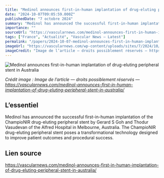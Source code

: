 ```yaml
---
title: "Medinol announces first-in-human implantation of drug-eluting peripheral stent in Australia"
date: "2024-10-07T09:05:59.000Z"
publishedDate: "7 octobre 2024"
summary: "Medinol has announced the successful first-in-human implantation of the ChampioNIR drug-eluting peripheral stent by Gerard S Goh and Thodur Vasudevan of the Alfred Hospital in Melbourne, Australia. The ChampioNIR drug-eluting peripheral stent poses a transformational technology designed to improve patient outcomes and procedural success."
importance: ""
sourceUrl: "https://vascularnews.com/medinol-announces-first-in-human-implantation-of-drug-eluting-peripheral-stent-in-australia/"
tags: ["France", "Actualité", "Vascular News — Latest"]
permalink: "/papers/2024-10-07-medinol-announces-first-in-human-implantation-of-drug-eluting-peripheral-stent-in-australia"
imageUrl: "https://vascularnews.com/wp-content/uploads/sites/7/2024/10/1520167413694.jpeg"
imageCredit: "Image de l’article — droits possiblement réservés — https://vascularnews.com/medinol-announces-first-in-human-implantation-of-drug-eluting-peripheral-stent-in-australia/"
---
```


![Medinol announces first-in-human implantation of drug-eluting peripheral stent in Australia](https://vascularnews.com/wp-content/uploads/sites/7/2024/10/1520167413694.jpeg)

*Crédit image : Image de l’article — droits possiblement réservés — https://vascularnews.com/medinol-announces-first-in-human-implantation-of-drug-eluting-peripheral-stent-in-australia/*

## L’essentiel

Medinol has announced the successful first-in-human implantation of the ChampioNIR drug-eluting peripheral stent by Gerard S Goh and Thodur Vasudevan of the Alfred Hospital in Melbourne, Australia. The ChampioNIR drug-eluting peripheral stent poses a transformational technology designed to improve patient outcomes and procedural success.

## Lien source

https://vascularnews.com/medinol-announces-first-in-human-implantation-of-drug-eluting-peripheral-stent-in-australia/
